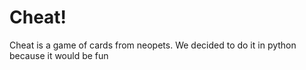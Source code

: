 # Cheat!
 Cheat is a game of cards from neopets. We decided to do it in python because it would be fun
